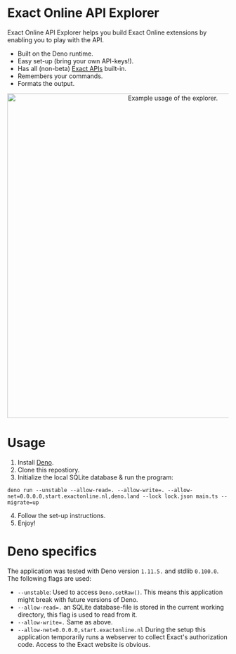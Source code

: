 # Exact Online API Explorer

Exact Online API Explorer helps you build Exact Online extensions by enabling
you to play with the API.

- Built on the Deno runtime.
- Easy set-up (bring your own API-keys!).
- Has all (non-beta)
  [Exact APIs](https://start.exactonline.co.uk/docs/HlpRestAPIResources.aspx?SourceAction=10)
  built-in.
- Remembers your commands.
- Formats the output.

<p align="center">
  <img src="./img/usage.gif" alt="Example usage of the explorer." width="738">
</p>

# Usage

1. Install [Deno](https://deno.land/#installation).
2. Clone this repostiory.
3. Initialize the local SQLite database & run the program:

`deno run --unstable --allow-read=. --allow-write=. --allow-net=0.0.0.0,start.exactonline.nl,deno.land --lock lock.json main.ts --migrate=up`

4. Follow the set-up instructions.
5. Enjoy!

# Deno specifics

The application was tested with Deno version `1.11.5.` and stdlib `0.100.0`. The
following flags are used:

- `--unstable`: Used to access `Deno.setRaw()`. This means this application
  might break with future versions of Deno.
- `--allow-read=.` an SQLite database-file is stored in the current working
  directory, this flag is used to read from it.
- `--allow-write=.` Same as above.
- `--allow-net=0.0.0.0,start.exactonline.nl` During the setup this application
  temporarily runs a webserver to collect Exact's authorization code. Access to
  the Exact website is obvious.
